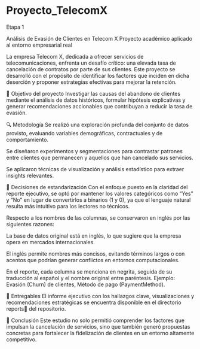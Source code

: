 # Proyecto_TelecomX
Etapa 1 

Análisis de Evasión de Clientes en Telecom X
Proyecto académico aplicado al entorno empresarial real

La empresa Telecom X, dedicada a ofrecer servicios de telecomunicaciones, enfrenta un desafío crítico: una elevada tasa de cancelación de contratos por parte de sus clientes. Este proyecto se desarrolló con el propósito de identificar los factores que inciden en dicha deserción y proponer estrategias efectivas para mejorar la retención.

🎯 Objetivo del proyecto
Investigar las causas del abandono de clientes mediante el análisis de datos históricos, formular hipótesis explicativas y generar recomendaciones accionables que contribuyan a reducir la tasa de evasión.

🔍 Metodología
Se realizó una exploración profunda del conjunto de datos provisto, evaluando variables demográficas, contractuales y de comportamiento.

Se diseñaron experimentos y segmentaciones para contrastar patrones entre clientes que permanecen y aquellos que han cancelado sus servicios.

Se aplicaron técnicas de visualización y análisis estadístico para extraer insights relevantes.

📌 Decisiones de estandarización
Con el enfoque puesto en la claridad del reporte ejecutivo, se optó por mantener los valores categóricos como “Yes” y “No” en lugar de convertirlos a binarios (1 y 0), ya que el lenguaje natural resulta más intuitivo para los lectores no técnicos.

Respecto a los nombres de las columnas, se conservaron en inglés por las siguientes razones:

La base de datos original está en inglés, lo que sugiere que la empresa opera en mercados internacionales.

El inglés permite nombres más concisos, evitando términos largos o con acentos que podrían generar conflictos en entornos computacionales.

En el reporte, cada columna se menciona en negrita, seguida de su traducción al español y el nombre original entre paréntesis. Ejemplo: Evasión (Churn) de clientes, Método de pago (PaymentMethod).

📁 Entregables
El informe ejecutivo con los hallazgos clave, visualizaciones y recomendaciones estratégicas se encuentra disponible en el directorio reports📂 del repositorio.

🧠 Conclusión
Este estudio no solo permitió comprender los factores que impulsan la cancelación de servicios, sino que también generó propuestas concretas para fortalecer la fidelización de clientes en un entorno altamente competitivo.
